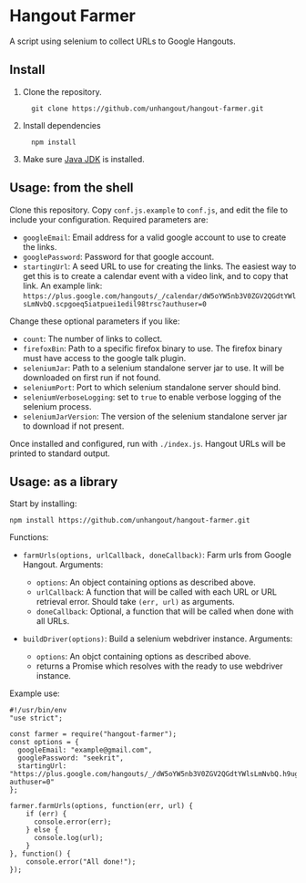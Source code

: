 # Hangout Farmer

A script using selenium to collect URLs to Google Hangouts.

## Install

1. Clone the repository.

         git clone https://github.com/unhangout/hangout-farmer.git

2. Install dependencies

         npm install

3. Make sure [Java JDK](http://www.oracle.com/technetwork/java/javase/downloads/index.html) is installed.

## Usage: from the shell

Clone this repository. Copy `conf.js.example` to `conf.js`, and edit the file to include your configuration.  Required parameters are:
 - `googleEmail`: Email address for a valid google account to use to create the links.
 - `googlePassword`: Password for that google account.
 - `startingUrl`: A seed URL to use for creating the links.  The easiest way to get this is to create a calendar event with a video link, and to copy that link.  An example link: `https://plus.google.com/hangouts/_/calendar/dW5oYW5nb3V0ZGV2QGdtYWlsLmNvbQ.scpgoeq5iatpuei1edil98trsc?authuser=0`

Change these optional parameters if you like:

 - `count`: The number of links to collect.
 - `firefoxBin`: Path to a specific firefox binary to use.  The firefox binary must have access to the google talk plugin.
 - `seleniumJar`: Path to a selenium standalone server jar to use.  It will be downloaded on first run if not found.
 - `seleniumPort`: Port to which selenium standalone server should bind.
 - `seleniumVerboseLogging`: set to `true` to enable verbose logging of the selenium process.
 - `seleniumJarVersion`: The version of the selenium standalone server jar to download if not present.

Once installed and configured, run with `./index.js`.  Hangout URLs will be printed to standard output.

## Usage: as a library

Start by installing:

    npm install https://github.com/unhangout/hangout-farmer.git

Functions:

 - `farmUrls(options, urlCallback, doneCallback)`: Farm urls from Google Hangout. Arguments:
     - `options`: An object containing options as described above.
     - `urlCallback`: A function that will be called with each URL or URL retrieval error.  Should take `(err, url)` as arguments.
     - `doneCallback`: Optional, a function that will be called when done with all URLs.
 
 - `buildDriver(options)`: Build a selenium webdriver instance. Arguments:
     - `options`: An objct containing options as described above.
     - returns a Promise which resolves with the ready to use webdriver instance.

Example use:

    #!/usr/bin/env
    "use strict";

    const farmer = require("hangout-farmer");
    const options = {
      googleEmail: "example@gmail.com",
      googlePassword: "seekrit",
      startingUrl: "https://plus.google.com/hangouts/_/dW5oYW5nb3V0ZGV2QGdtYWlsLmNvbQ.h9ugsdd1nafsmsp53ii1rkmlas?authuser=0"
    };
    
    farmer.farmUrls(options, function(err, url) {
        if (err) {
          console.error(err);
        } else {
          console.log(url);
        }
    }, function() {
        console.error("All done!");
    });
